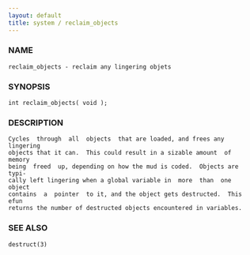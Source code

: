 ```yaml
---
layout: default
title: system / reclaim_objects
---
```


### NAME

    reclaim_objects - reclaim any lingering objets

### SYNOPSIS

    int reclaim_objects( void );

### DESCRIPTION

    Cycles  through  all  objects  that are loaded, and frees any lingering
    objects that it can.  This could result in a sizable amount  of  memory
    being  freed  up, depending on how the mud is coded.  Objects are typi‐
    cally left lingering when a global variable in  more  than  one  object
    contains  a  pointer  to it, and the object gets destructed.  This efun
    returns the number of destructed objects encountered in variables.

### SEE ALSO

    destruct(3)
